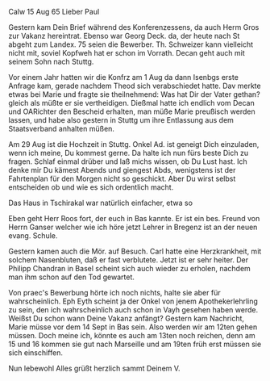  Calw 15 Aug 65
Lieber Paul

Gestern kam Dein Brief während des Konferenzessens, da auch Herm Gros zur Vakanz hereintrat. Ebenso war Georg Deck. da, der heute nach St abgeht zum Landex. 75 seien die Bewerber. Th. Schweizer kann vielleicht nicht mit, soviel Kopfweh hat er schon im Vorrath. Decan geht auch mit seinem Sohn nach Stuttg.

Vor einem Jahr hatten wir die Konfrz am 1 Aug da dann Isenbgs erste Anfrage kam, gerade nachdem Theod sich verabschiedet hatte. Dav merkte etwas bei Marie und fragte sie theilnehmend: Was hat Dir der Vater gethan? gleich als müßte er sie vertheidigen. Dießmal hatte ich endlich vom Decan und OARichter den Bescheid erhalten, man müße Marie preußisch werden lassen, und habe also gestern in Stuttg um ihre Entlassung aus dem Staatsverband anhalten müßen.

Am 29 Aug ist die Hochzeit in Stuttg. Onkel Ad. ist geneigt Dich einzuladen, wenn ich meine, Du kommest gerne. Da halte ich nun fürs beste Dich zu fragen. Schlaf einmal drüber und laß michs wissen, ob Du Lust hast. Ich denke mir Du kämest Abends und giengest Abds, wenigstens ist der Fahrtenplan für den Morgen nicht so geschickt. Aber Du wirst selbst entscheiden ob und wie es sich ordentlich macht.

Das Haus in Tschirakal war natürlich einfacher, etwa so




Eben geht Herr Roos fort, der euch in Bas kannte. Er ist ein bes. Freund von Herrn Ganser welcher wie ich höre jetzt Lehrer in Bregenz ist an der neuen evang. Schule.

Gestern kamen auch die Mör. auf Besuch. Carl hatte eine Herzkrankheit, mit solchem Nasenbluten, daß er fast verblutete. Jetzt ist er sehr heiter. Der Philipp Chandran in Basel scheint sich auch wieder zu erholen, nachdem man ihm schon auf den Tod gewartet.

Von praec's Bewerbung hörte ich noch nichts, halte sie aber für wahrscheinlich. Eph Eyth scheint ja der Onkel von jenem Apothekerlehrling zu sein, den ich wahrscheinlich auch schon in Vayh gesehen haben werde. 
Weißst Du schon wann Deine Vakanz anfängt? Gestern kam Nachricht, Marie müsse vor dem 14 Sept in Bas sein. Also werden wir am 12ten gehen müssen. Doch meine ich, könnte es auch am 13ten noch reichen, denn am 15 und 16 kommen sie gut nach Marseille und am 19ten früh erst müssen sie sich einschiffen.

 Nun lebewohl
 Alles grüßt herzlich sammt Deinem
 V.


